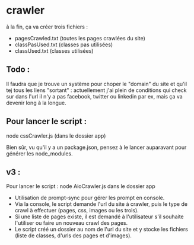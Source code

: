 # crawler

à la fin, ça va créer trois fichiers :

+ pagesCrawled.txt (toutes les pages crawlées du site)
+ classPasUsed.txt (classes pas utilisées)
+ classUsed.txt (classes utilisées)

## Todo :
Il faudra que je trouve un système pour choper le "domain" du site et qu'il tej tous les liens "sortant" : actuellement j'ai plein de conditions qui check sur dans l'url 
il n'y a pas facebook, twitter ou linkedin par ex, mais ça va devenir long à la longue.

## Pour lancer le script : 
node cssCrawler.js (dans le dossier app)

Bien sûr, vu qu'il y a un package.json, pensez à le lancer auparavant pour générer les node_modules.

## v3 :

Pour lancer le script : node AioCrawler.js dans le dossier app

+ Utilisation de prompt-sync pour gérer les prompt en console.
+ Via la console, le script demande l'url du site à crawler, puis le type de crawl à effectuer (pages, css, images ou les trois).
+ Si une liste de pages existe, il est demandé à l'utilisateur s'il souhaite l'utiliser ou faire un nouveau crawl des pages.
+ Le script créé un dossier au nom de l'url du site et y stocke les fichiers (liste de classes, d'urls des pages et d'images).
